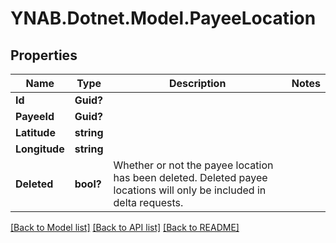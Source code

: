 # YNAB.Dotnet.Model.PayeeLocation
## Properties

Name | Type | Description | Notes
------------ | ------------- | ------------- | -------------
**Id** | **Guid?** |  | 
**PayeeId** | **Guid?** |  | 
**Latitude** | **string** |  | 
**Longitude** | **string** |  | 
**Deleted** | **bool?** | Whether or not the payee location has been deleted.  Deleted payee locations will only be included in delta requests. | 

[[Back to Model list]](../README.md#documentation-for-models) [[Back to API list]](../README.md#documentation-for-api-endpoints) [[Back to README]](../README.md)

